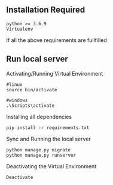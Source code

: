 ## Installation Required

```
python >= 3.6.9
Virtualenv
```

If all the above requirements are fullfilled

## Run local server

Activating/Running Virtual Environment
```
#linux 
source bin/activate 

#windows
.\Scripts\activate
```

Installing all dependencies
```
pip install -r requirements.txt 
```

Sync and Running the local server
```
python manage.py migrate
python manage.py runserver
```

Deactivating the Virtual Environment
```
Deactivate
```